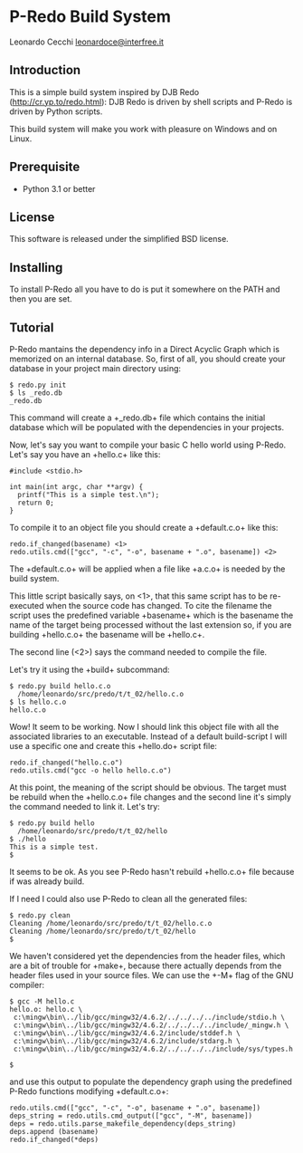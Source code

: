 P-Redo Build System
===================
Leonardo Cecchi <leonardoce@interfree.it>

Introduction
------------

This is a simple build system inspired by DJB Redo (http://cr.yp.to/redo.html):
DJB Redo is driven by shell scripts and P-Redo is driven by Python scripts.

This build system will make you work with pleasure on Windows and on Linux.


Prerequisite
------------

* Python 3.1 or better

License
-------

This software is released under the simplified BSD license.


Installing
----------

To install P-Redo all you have to do is put it somewhere on the PATH
and then you are set.

Tutorial
--------

P-Redo mantains the dependency info in a Direct Acyclic Graph which is
memorized on an internal database. So, first of all, you should create
your database in your project main directory using:

```
$ redo.py init
$ ls _redo.db
_redo.db
```

This command will create a +_redo.db+ file which contains the initial
database which will be populated with the dependencies in your
projects.

Now, let's say you want to compile your basic C hello world using
P-Redo. Let's say you have an +hello.c+ like this:

```
#include <stdio.h>

int main(int argc, char **argv) {
  printf("This is a simple test.\n");
  return 0;
}
```

To compile it to an object file you should create a +default.c.o+ like
this:

```
redo.if_changed(basename) <1>
redo.utils.cmd(["gcc", "-c", "-o", basename + ".o", basename]) <2>
```

The +default.c.o+ will be applied when a file like +a.c.o+ is needed
by the build system.

This little script basically says, on <1>, that this same script has
to be re-executed when the source code has changed. To cite the
filename the script uses the predefined variable +basename+ which is
the basename the name of the target being processed without the last
extension so, if you are building +hello.c.o+ the basename will be
+hello.c+.

The second line (<2>) says the command needed to compile the file.

Let's try it using the +build+ subcommand:

```
$ redo.py build hello.c.o
  /home/leonardo/src/predo/t/t_02/hello.c.o
$ ls hello.c.o
hello.c.o
```

Wow! It seem to be working. Now I should link this object file with
all the associated libraries to an executable. Instead of a default
build-script I will use a specific one and create this +hello.do+
script file:

```
redo.if_changed("hello.c.o")
redo.utils.cmd("gcc -o hello hello.c.o")
```

At this point, the meaning of the script should be obvious. The target
must be rebuild when the +hello.c.o+ file changes and the second line
it's simply the command needed to link it. Let's try:

```
$ redo.py build hello
  /home/leonardo/src/predo/t/t_02/hello
$ ./hello
This is a simple test.
$ 
```

It seems to be ok. As you see P-Redo hasn't rebuild +hello.c.o+ file
because if was already build.

If I need I could also use P-Redo to clean all the generated files:

```
$ redo.py clean
Cleaning /home/leonardo/src/predo/t/t_02/hello.c.o
Cleaning /home/leonardo/src/predo/t/t_02/hello
$ 
```

We haven't considered yet the dependencies from the header files,
which are a bit of trouble for +make+, because there actually depends
from the header files used in your source files. We can use the +-M+
flag of the GNU compiler:

```
$ gcc -M hello.c
hello.o: hello.c \
 c:\mingw\bin\../lib/gcc/mingw32/4.6.2/../../../../include/stdio.h \
 c:\mingw\bin\../lib/gcc/mingw32/4.6.2/../../../../include/_mingw.h \
 c:\mingw\bin\../lib/gcc/mingw32/4.6.2/include/stddef.h \
 c:\mingw\bin\../lib/gcc/mingw32/4.6.2/include/stdarg.h \
 c:\mingw\bin\../lib/gcc/mingw32/4.6.2/../../../../include/sys/types.h

$
```

and use this output to populate the dependency graph using the
predefined P-Redo functions modifying +default.c.o+:

```
redo.utils.cmd(["gcc", "-c", "-o", basename + ".o", basename])
deps_string = redo.utils.cmd_output(["gcc", "-M", basename])
deps = redo.utils.parse_makefile_dependency(deps_string)
deps.append (basename)
redo.if_changed(*deps)
```

